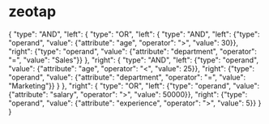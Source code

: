 # zeotap
{
  "type": "AND",
  "left": {
    "type": "OR",
    "left": {
      "type": "AND",
      "left": {"type": "operand", "value": {"attribute": "age", "operator": ">", "value": 30}},
      "right": {"type": "operand", "value": {"attribute": "department", "operator": "=", "value": "Sales"}}
    },
    "right": {
      "type": "AND",
      "left": {"type": "operand", "value": {"attribute": "age", "operator": "<", "value": 25}},
      "right": {"type": "operand", "value": {"attribute": "department", "operator": "=", "value": "Marketing"}}
    }
  },
  "right": {
    "type": "OR",
    "left": {"type": "operand", "value": {"attribute": "salary", "operator": ">", "value": 50000}},
    "right": {"type": "operand", "value": {"attribute": "experience", "operator": ">", "value": 5}}
  }
}
